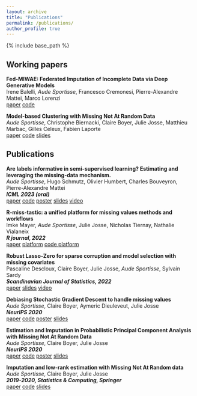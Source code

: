 ```yaml
---
layout: archive
title: "Publications"
permalink: /publications/
author_profile: true
---
```


{% include base_path %}

## Working papers

**Fed-MIWAE: Federated Imputation of Incomplete Data via Deep Generative Models**  
Irene Balelli, *Aude Sportisse*, Francesco Cremonesi, Pierre-Alexandre Mattei, Marco Lorenzi  
[paper](https://arxiv.org/abs/2304.08054)
[code](https://github.com/AudeSportisse/fedbiomed)

**Model-based Clustering with Missing Not At Random Data**  
*Aude Sportisse*, Christophe Biernacki, Claire Boyer, Julie Josse, Matthieu Marbac, Gilles Celeux, Fabien Laporte  
[paper](https://arxiv.org/abs/2304.08054)
[code](https://github.com/AudeSportisse/Clustering-MNAR)
[slides](/files/Slides_Maasai_seminar_Clustering)


## Publications

**Are labels informative in semi-supervised learning? Estimating and leveraging the missing-data mechanism.**   
*Aude Sportisse*, Hugo Schmutz, Olivier Humbert, Charles Bouveyron, Pierre-Alexandre Mattei  
**_ICML 2023 (oral)_**    
[paper](https://arxiv.org/abs/2302.07540)
[code](https://github.com/AudeSportisse/SSL_MNAR)
[poster](/files/SSL_poster_ICML.pdf)
[slides](/files/Slides_Firenze.pdf)
[video](https://icml.cc/virtual/2023/poster/23657)

**R-miss-tastic: a unified platform for missing values methods and workflows**  
Imke Mayer, *Aude Sportisse*, Julie Josse, Nicholas Tiernay, Nathalie Vialaneix  
**_R journal, 2022_**  
[paper](https://arxiv.org/abs/1908.04822)
[platform](https://rmisstastic.netlify.app/)
[code platform](https://github.com/AudeSportisse/website)

**Robust Lasso-Zero for sparse corruption and model selection with missing covariates**  
Pascaline Descloux, Claire Boyer, Julie Josse, *Aude Sportisse*, Sylvain Sardy   
**_Scandinavian Journal of Statistics, 2022_**  
[paper](https://arxiv.org/abs/2005.05628)
[slides](/files/Lass0_Sportisse.pdf)
[video](https://www.youtube.com/watch?v=sPt-JhmNZtU) 

**Debiasing Stochastic Gradient Descent to handle missing values**   
*Aude Sportisse*, Claire Boyer, Aymeric Dieuleveut, Julie Josse  
**_NeurIPS 2020_**  
[paper](https://arxiv.org/abs/2002.09338)
[code](https://github.com/AudeSportisse/SGD-NA)
[poster](/files/SGD_poster_NeurIPS.pdf)
[slides](/files/SGD_UTC.pdf) 

**Estimation and Imputation in Probabilistic Principal Component Analysis with Missing Not At Random Data**  
*Aude Sportisse*, Claire Boyer, Julie Josse  
**_NeurIPS 2020_**    
[paper](https://arxiv.org/abs/1906.02493)
[code](https://github.com/AudeSportisse/PPCA_MNAR)
[poster](/files/PPCA_poster_NeurIPS.pdf)
[slides](/files/PPCA_MNAR_2020.pdf)

**Imputation and low-rank estimation with Missing Not At Random data**   
*Aude Sportisse*, Claire Boyer, Julie Josse  
**_2019-2020, Statistics & Computing, Springer_**   
[paper](https://arxiv.org/abs/1812.11409)
[code](https://github.com/AudeSportisse/stat)
[slides](/files/Dagstat2019_Sportisse.pdf)
